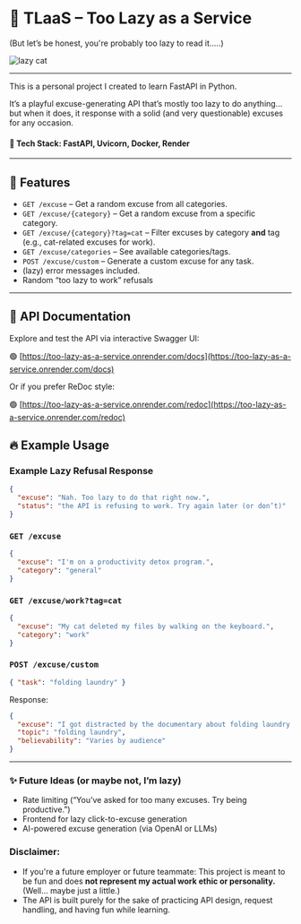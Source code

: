 # 🦥 TLaaS – Too Lazy as a Service 

(But let’s be honest, you're probably too lazy to read it.....)

![lazy cat](https://media.giphy.com/media/v1.Y2lkPTc5MGI3NjExaTNscTVxemZyNWxqZWE3dmo0aGw5dWR4aWc3MjJhMXh5ancxZXhvYiZlcD12MV9naWZzX3NlYXJjaCZjdD1n/pVkmGyqYRt4qY/giphy.gif)

---

This is a personal project I created to learn FastAPI in Python.

It’s a playful excuse-generating API that’s mostly too lazy to do anything…
but when it does, it response with a solid (and very questionable) excuses for any occasion.

#### 📀 Tech Stack: FastAPI, Uvicorn, Docker, Render

---

## 🧪 Features

- `GET /excuse` – Get a random excuse from all categories.
- `GET /excuse/{category}` – Get a random excuse from a specific category.
- `GET /excuse/{category}?tag=cat` – Filter excuses by category **and** tag (e.g., cat-related excuses for work).
- `GET /excuse/categories` – See available categories/tags.
- `POST /excuse/custom` – Generate a custom excuse for any task.
- (lazy) error messages included.
- Random “too lazy to work” refusals

---

## 🔎 API Documentation

Explore and test the API via interactive Swagger UI:

🟢 [https://too-lazy-as-a-service.onrender.com/docs](https://too-lazy-as-a-service.onrender.com/docs)

Or if you prefer ReDoc style:

🟢 [https://too-lazy-as-a-service.onrender.com/redoc](https://too-lazy-as-a-service.onrender.com/redoc)

## 🔥 Example Usage

### Example Lazy Refusal Response

```json
{
  "excuse": "Nah. Too lazy to do that right now.",
  "status": "the API is refusing to work. Try again later (or don’t)"
}
```

### `GET /excuse`

```json
{
  "excuse": "I'm on a productivity detox program.",
  "category": "general"
}
```

### `GET /excuse/work?tag=cat`

```json
{
  "excuse": "My cat deleted my files by walking on the keyboard.",
  "category": "work"
}
```

### `POST /excuse/custom`

```json
{ "task": "folding laundry" }
```

Response:

```json
{
  "excuse": "I got distracted by the documentary about folding laundry.",
  "topic": "folding laundry",
  "believability": "Varies by audience"
}
```

---

### ✨ Future Ideas (or maybe not, I’m lazy)

- Rate limiting (“You’ve asked for too many excuses. Try being productive.”)
- Frontend for lazy click-to-excuse generation
- AI-powered excuse generation (via OpenAI or LLMs)

### Disclaimer:

- If you're a future employer or future teammate: This project is meant to be fun and does **not represent my actual work ethic or personality.** (Well… maybe just a little.)
- The API is built purely for the sake of practicing API design, request handling, and having fun while learning.
